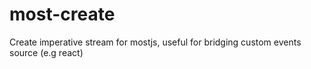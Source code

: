 # most-create
Create imperative stream for mostjs, useful for bridging custom events source (e.g react)
